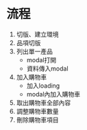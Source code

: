# 流程
1. 切版、建立環境
2. 品項切版
3. 列出單一產品
    - modal打開
    - 資料傳入modal
4. 加入購物車
    - 加入loading
    - modal內加入購物車
5. 取出購物車全部內容
6. 調整購物車數量
7. 刪除購物車項目
